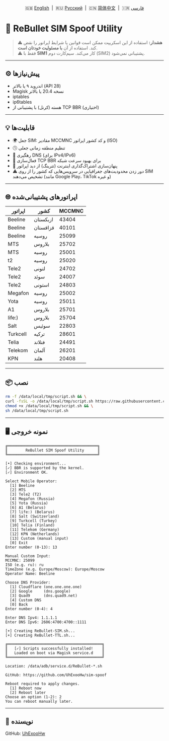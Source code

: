 <p align="center">
  🇬🇧 <a href="README.md">English</a> &nbsp;|&nbsp;
  🇷🇺 <a href="README_RU.md">Русский</a> &nbsp;|&nbsp;
  🇨🇳 <a href="README_CN.md">简体中文</a> &nbsp;|&nbsp;
  🇮🇷 <a href="README_IR.md">فارسی</a>
</p>

# 🚀 ReBullet SIM Spoof Utility

> ⚠️ **هشدار:** استفاده از این اسکریپت ممکن است قوانین یا شرایط اپراتور را نقض کند. استفاده از آن **با مسئولیت خودتان است**.  
> ⚠️ فقط با **SIM1** کار می‌کند. سیم‌کارت دوم (SIM2) پشتیبانی نمی‌شود.

---

## ⚙️ پیش‌نیازها

- اندروید ۹ یا بالاتر (API 28)
- Magisk نسخه 20.4 یا بالاتر
- iptables
- ip6tables
- هسته (کرنل) با پشتیبانی از TCP BBR (اختیاری)

---

## 💡 قابلیت‌ها

- 🌍 جعل SIM: مقادیر MCCMNC و کد کشور اپراتور (ISO)
- 🕓 تنظیم منطقه زمانی جعلی
- 🔐 رهگیری DNS (برای IPv4/IPv6)
- 🚀 فعال‌سازی TCP BBR برای بهبود سرعت شبکه
- 📶 پنهان‌سازی اشتراک‌گذاری اینترنت (تترینگ) از دید اپراتور
- ⚠️ دور زدن محدودیت‌های جغرافیایی در سرویس‌هایی که کشور را از روی SIM تشخیص می‌دهند (مانند Google Play، TikTok و غیره)

---

## 🌐 اپراتورهای پشتیبانی‌شده

| اپراتور       | کشور            | MCCMNC |
|----------------|------------------|--------|
| Beeline        | ازبکستان         | 43404  |
| Beeline        | قزاقستان         | 40101  |
| Beeline        | روسیه            | 25099  |
| MTS            | بلاروس           | 25702  |
| MTS            | روسیه            | 25001  |
| t2             | روسیه            | 25020  |
| Tele2          | لتونی            | 24702  |
| Tele2          | سوئد             | 24007  |
| Tele2          | استونی           | 24803  |
| Megafon        | روسیه            | 25002  |
| Yota           | روسیه            | 25011  |
| A1             | بلاروس           | 25701  |
| life:)         | بلاروس           | 25704  |
| Salt           | سوئیس            | 22803  |
| Turkcell       | ترکیه            | 28601  |
| Telia          | فنلاند           | 24491  |
| Telekom        | آلمان            | 26201  |
| KPN            | هلند             | 20408  |

---

## 📦 نصب

```bash
rm -f /data/local/tmp/script.sh && \
curl -fsSL -o /data/local/tmp/script.sh https://raw.githubusercontent.com/UhExooHw/sim-spoof/refs/heads/main/data/local/tmp/script.sh && \
chmod +x /data/local/tmp/script.sh && \
sh /data/local/tmp/script.sh
```

---

## 🖥 نمونه خروجی

```
╔════════════════════════════════════════╗
║        ReBullet SIM Spoof Utility      ║
╚════════════════════════════════════════╝

[•] Checking environment...
[✓] BBR is supported by the kernel.
[✓] Environment OK.

Select Mobile Operator:
  [1] Beeline
  [2] MTS
  [3] Tele2 (T2)
  [4] Megafon (Russia)
  [5] Yota (Russia)
  [6] A1 (Belarus)
  [7] life:) (Belarus)
  [8] Salt (Switzerland)
  [9] Turkcell (Turkey)
  [10] Telia (Finland)
  [11] Telekom (Germany)
  [12] KPN (Netherlands)
  [13] Custom (manual input)
  [0] Exit
Enter number (0-13): 13

Manual Custom Input:
MCCMNC: 25099
ISO (e.g. ru): ru
TimeZone (e.g. Europe/Moscow): Europe/Moscow
Operator Name: Beeline

Choose DNS Provider:
  [1] Cloudflare (one.one.one.one)
  [2] Google     (dns.google)
  [3] Quad9      (dns.quad9.net)
  [4] Custom DNS
  [0] Back
Enter number (0-4): 4

Enter DNS Ipv4: 1.1.1.1
Enter DNS Ipv6: 2606:4700:4700::1111

[+] Creating ReBullet-SIM.sh...
[+] Creating ReBullet-TTL.sh...

╔══════════════════════════════════════════╗
║   [✓] Scripts successfully installed!    ║
║   Loaded on boot via Magisk service.d    ║
╚══════════════════════════════════════════╝

Location: /data/adb/service.d/ReBullet-*.sh

GitHub: https://github.com/UhExooHw/sim-spoof

Reboot required to apply changes.
  [1] Reboot now
  [2] Reboot later
Choose an option (1-2): 2
You can reboot manually later.
```

---

## 👤 نویسنده

GitHub: [UhExooHw](https://github.com/UhExooHw)
